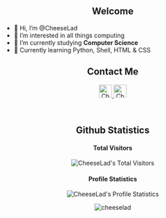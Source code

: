 <h2 align="center">Welcome</h2>

- 👋 Hi, I’m @CheeseLad
- 👀 I’m interested in all things computing
- 🌱 I’m currently studying <b>Computer Science</b>
- 🔨 Currently learning Python, Shell, HTML & CSS

<h2 align="center">Contact Me</h2>

<p align="center">
  <a href="https://cheeselad.github.io/">
    <img src="https://cdn-icons-png.flaticon.com/512/6840/6840478.png" alt="CheeseLad's Portfolio Website" height="30" width="30">
  </a>

  <a href="https://www.linkedin.com/">
    <img src="https://www.vectorlogo.zone/logos/linkedin/linkedin-icon.svg" alt="CheeseLad's LinkedIn Profile" height="30" width="30">
  </a>
</p>

<br>

<h2 align="center">Github Statistics</h2>

<h4 align="center">Total Visitors</h4>

<p align="center"><img src="https://profile-counter.glitch.me/{CheeseLad}/count.svg" alt="CheeseLad's Total Visitors" /></p>

<h4 align="center">Profile Statistics</h4>

<p align="center"><img src="https://github-readme-stats.vercel.app/api?username=CheeseLad&show_icons=true" alt="CheeseLad's Profile Statistics" /></p>

<p align="center"><img align="center"
    src="https://github-readme-stats.vercel.app/api/top-langs?username=cheeselad&show_icons=true&locale=en&bg_color=0d1117&text_color=ffffff&layout=compact"
    alt="cheeselad" 
    bg_color=#808080/></p>


<!---
CheeseLad/CheeseLad is a ✨ special ✨ repository because its `README.md` (this file) appears on your GitHub profile.
You can click the Preview link to take a look at your changes.
--->
